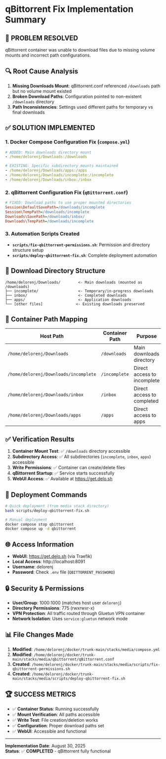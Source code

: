 # qBittorrent Fix Implementation Summary

## 🎯 **PROBLEM RESOLVED**

qBittorrent container was unable to download files due to missing volume mounts and incorrect path configurations.

## 🔍 **Root Cause Analysis**

1. **Missing Downloads Mount**: qBittorrent.conf referenced `/downloads` path but no volume mount existed
2. **Broken Download Paths**: Configuration pointed to non-existent `/downloads` directory 
3. **Path Inconsistencies**: Settings used different paths for temporary vs final downloads

## ✅ **SOLUTION IMPLEMENTED**

### 1. Docker Compose Configuration Fix (`compose.yml`)
```yaml
# ADDED: Main downloads directory mount
- /home/delorenj/Downloads:/downloads

# EXISTING: Specific subdirectory mounts maintained
- /home/delorenj/Downloads/apps:/apps
- /home/delorenj/Downloads/incomplete:/incomplete  
- /home/delorenj/Downloads/inbox:/inbox
```

### 2. qBittorrent Configuration Fix (`qBittorrent.conf`)
```ini
# FIXED: Download paths to use proper mounted directories
Session\DefaultSavePath=/downloads/incomplete
Session\TempPath=/downloads/incomplete
Downloads\SavePath=/downloads/inbox/
Downloads\TempPath=/downloads/incomplete
```

### 3. Automation Scripts Created
- **`scripts/fix-qbittorrent-permissions.sh`**: Permission and directory structure setup
- **`scripts/deploy-qbittorrent-fix.sh`**: Complete deployment automation

## 📁 **Download Directory Structure**

```
/home/delorenj/Downloads/        <- Main downloads (mounted as /downloads)
├── incomplete/                  <- Temporary/in-progress downloads
├── inbox/                       <- Completed downloads  
├── apps/                        <- Application downloads
└── [other files]               <- Existing downloads preserved
```

## 🔧 **Container Path Mapping**

| Host Path | Container Path | Purpose |
|-----------|---------------|---------|
| `/home/delorenj/Downloads` | `/downloads` | Main downloads directory |
| `/home/delorenj/Downloads/incomplete` | `/incomplete` | Direct access to incomplete |
| `/home/delorenj/Downloads/inbox` | `/inbox` | Direct access to completed |
| `/home/delorenj/Downloads/apps` | `/apps` | Direct access to apps |

## ✅ **Verification Results**

1. **Container Mount Test**: ✅ `/downloads` directory accessible
2. **Subdirectory Access**: ✅ All subdirectories (`incomplete`, `inbox`, `apps`) accessible  
3. **Write Permissions**: ✅ Container can create/delete files
4. **qBittorrent Startup**: ✅ Service starts successfully
5. **WebUI Access**: ✅ Available at https://get.delo.sh

## 🚀 **Deployment Commands**

```bash
# Quick deployment (from media stack directory)
bash scripts/deploy-qbittorrent-fix.sh

# Manual deployment  
docker compose stop qbittorrent
docker compose up -d qbittorrent
```

## 🌐 **Access Information**

- **WebUI**: https://get.delo.sh (via Traefik)
- **Local Access**: http://localhost:8091  
- **Username**: delorenj
- **Password**: Check `.env` file (`QBITTORRENT_PASSWORD`)

## 🔒 **Security & Permissions**

- **User/Group**: 1000:1000 (matches host user `delorenj`)
- **Directory Permissions**: 775 (rwxrwxr-x)
- **VPN Protection**: All traffic routed through Gluetun VPN container
- **Network Isolation**: Uses `service:gluetun` network mode

## 📊 **File Changes Made**

1. **Modified**: `/home/delorenj/docker/trunk-main/stacks/media/compose.yml`
2. **Modified**: `/home/delorenj/docker/trunk-main/stacks/media/qbittorrent/qBittorrent.conf`  
3. **Created**: `/home/delorenj/docker/trunk-main/stacks/media/scripts/fix-qbittorrent-permissions.sh`
4. **Created**: `/home/delorenj/docker/trunk-main/stacks/media/scripts/deploy-qbittorrent-fix.sh`

## 🏆 **SUCCESS METRICS**

- ✅ **Container Status**: Running successfully
- ✅ **Mount Verification**: All paths accessible  
- ✅ **Write Test**: File creation/deletion works
- ✅ **Configuration**: Proper download paths set
- ✅ **WebUI**: Accessible and functional

---

**Implementation Date**: August 30, 2025  
**Status**: ✅ **COMPLETED** - qBittorrent fully functional